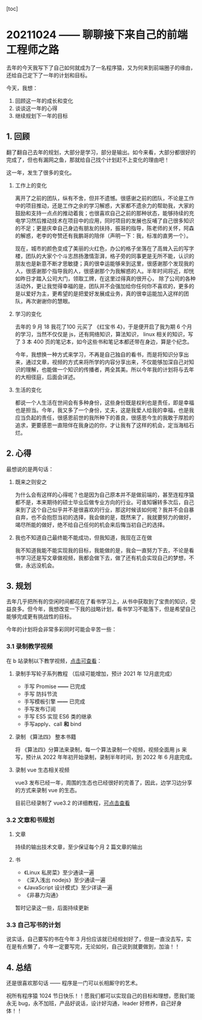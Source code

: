 [toc]

# 20211024 —— 聊聊接下来自己的前端工程师之路

去年的今天我写下了自己如何就成为了一名程序猿，又为何来到前端圈子的缘由，还给自己定下了一年的计划和目标。

今天，我想：

1. 回顾这一年的成长和变化
2. 谈谈这一年的心得
3. 继续规划下一年的目标

## 1. 回顾

翻了翻自己去年的规划，大部分是学习，部分是输出。如今来看，大部分都很好的完成了，但也有漏网之鱼，那就给自己找个计划赶不上变化的理由吧！

这一年，发生了很多的变化。

1. 工作上的变化

   离开了之前的团队，纵有不舍，但并不遗憾。很感谢之前的团队，不论是工作中的项目推动，还是工作之余的学习解惑，大家都不遗余力的帮助我，大家的鼓励和支持一点点的推动着我；也很喜欢自己之前的那种状态，能够持续的充电学习然后推动技术在项目中的应用，同时项目的发展也反哺了自己很多知识的不足；更是庆幸自己身边有朋友的扶持，振哥的指导，陈老师的关怀，阿森的解惑，老李的夸赞还有我鹏哥的陪伴（声明一下：我，标准的直男一个）。

   现在，城市的颜色变成了美丽的火红色，办公的格子坐落在了高耸入云的写字楼，团队的大家个个斗志昂扬激情澎湃，格子旁的同事更是无所不能，认识的朋友也是新意不断才思敏捷；真的很幸运能够来到这里，很感谢那个发现我的人，很感谢那个指导我的人，很感谢那个为我解惑的人。半年时间将近，却恍如昨日才踏入公司大门，领取工牌，在这里过得真的很开心， 除了公司的各种活动外，更让我觉得幸福的是，团队并不会强加给你任何你不喜欢的，更多的是以爱好为主，更希望的是把爱好发展成业务，真的很幸运能加入这样的团队，再次谢谢你的慧眼。

2. 学习的变化

   去年的 9 月 18 我花了100 元买了 《红宝书 4》，于是便开启了我为期 6 个月的学习，当然不仅仅是 js，还有网络知识，算法知识， linux 相关的知识，写了 3 本 400 页的笔记本，如今这些书和笔记本都还带在身边，算是个纪念。

   今年，我想换一种方式来学习，不再是自己独自的看书，而是将知识分享出来，通过文章，视频的方式来将所学的内容分享出来，不仅能够加深自己对知识的理解，也能做一个知识的传播者，两全其美。所以今年我的计划将与去年的大相径庭，后面会详述。

3. 生活的变化

   都说一个人生活在世间会有多种身份，这些身份既是权利也是责任，即是幸福也是担当。今年，我又多了一个身份，丈夫，这是我爱人给我的幸福，也是我应当负起的责任，很感恩前世的我所种下的善良，很感恩今生的我敢于厚脸的追求，更要感恩一直陪伴在我身边的你，才让我有了这样的机会，定当海枯石烂。

## 2. 心得

最想说的是两句话：

1. 既来之则安之

   为什么会有这样的心得呢？也是因为自己原本并不是做前端的，甚至连程序猿都不是，本来期待的硕士毕业后做专业方向的行业。可谁知辗转多次后，自己来到了这个自己似乎并不是很喜欢的行业，那这时候该如何呢？我并不会自暴自弃，也不会抱怨当初的选择，我会做的是，既然来了，我就要努力的做好，竭尽所能的做好，绝不给自己任何的机会来后悔当初自己的选择。

2. 我也不知道自己最终能不能成功，但我知道，我现在正在做

   我不知道我能不能实现我的目标，我能做的是，我会一直努力下去，不论是看书学习还是写文章做视频，我都会做下去，做了还有机会实现自己的梦想，不做，永远没机会。



## 3. 规划

去年几乎把所有的空闲时间都花在了看书学习上，从书中获取到了宝贵的知识，受益良多。但今年，我想改变一下我的战略计划，看书学习不能落下，但是希望自己能够完成更有挑战性的目标。

今年的计划将会非常多彩同时可能会辛苦一些：

### 3.1 录制教学视频

在 b 站录制以下教学视频，[点击可查看](https://space.bilibili.com/1886509243)：

1. 录制手写轮子系列教程 （后续可能增加，预计 2021 年 12月底完成）
   - 手写 Promise **——** 已完成
   - 手写 防抖节流
   - 手写模板引擎 **——** 已完成
   - 手写发布订阅
   - 手写 ES5 实现 ES6 类的继承
   - 手写apply、call **和** bind

2. 录制 《算法四》 整本书籍

   将 《算法四》分算法来录制，每一个算法录制一个视频，视频全面用 js 来写，预计从 2022 年年初开始录制，录制半年时间，到 2022 年 6 月底完成。

3. 录制 vue 生态相关视频

   vue3 发布已经一年，周围的生态也已经很好的完善了，因此，边学习边分享的方式来录制 vue 的生态。

   目前已经录制了 vue3.2 的详细教程，[可点击查看](https://space.bilibili.com/1886509243)

### 3.2 文章和书规划

1. 文章

   持续的输出技术文章，至少保证每个月 2 篇文章的输出

2. 书

   - 《Linux 私房菜》至少通读一遍
   - 《深入浅出 nodejs》至少通读一遍
   - 《JavaScript 设计模式》至少详读一遍
   - 《非暴力沟通》

   暂时记录这一些，后面持续更新

### 3.3 自己写书的计划

说实话，自己要写的书在今年 3 月份应该就已经规划好了，但是一直没去写，实在是有点懒了，今年一定要写完，无论如何，自己说到就要做到，加油！！

## 4. 总结

还是很喜欢那句话 —— 程序是一门可以长相厮守的艺术。

祝所有程序猿 1024 节日快乐！！愿我们都可以实现自己的目标和理想，愿我们能永无 bug，永不加班，产品好说话，设计好沟通，leader 好修养，自己好身体！！